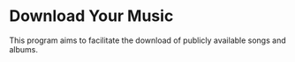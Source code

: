 # Download Your Music 

This program aims to facilitate the download of publicly available songs and albums.
